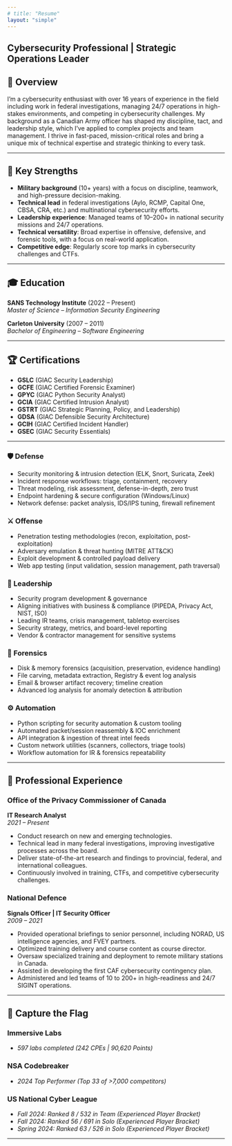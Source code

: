 ```yaml
---
# title: "Resume"
layout: "simple"
---
```

**Cybersecurity Professional | Strategic Operations Leader**  
---

## 📌 Overview

I’m a cybersecurity enthusiast with over 16 years of experience in the field including work in federal investigations, managing 24/7 operations in high-stakes environments, and competing in cybersecurity challenges. My background as a Canadian Army officer has shaped my discipline, tact, and leadership style, which I’ve applied to complex projects and team management. I thrive in fast-paced, mission-critical roles and bring a unique mix of technical expertise and strategic thinking to every task.  

---

## 🔧 Key Strengths  
- **Military background** (10+ years) with a focus on discipline, teamwork, and high-pressure decision-making.  
- **Technical lead** in federal investigations (Aylo, RCMP, Capital One, CBSA, CRA, etc.) and multinational cybersecurity efforts.  
- **Leadership experience**: Managed teams of 10–200+ in national security missions and 24/7 operations.  
- **Technical versatility**: Broad expertise in offensive, defensive, and forensic tools, with a focus on real-world application.  
- **Competitive edge**: Regularly score top marks in cybersecurity challenges and CTFs.

---

## 🎓 Education  
**SANS Technology Institute** (2022 – Present)  
*Master of Science – Information Security Engineering*  

**Carleton University** (2007 – 2011)  
*Bachelor of Engineering – Software Engineering*  

---

## 🏆 Certifications  
- **GSLC** (GIAC Security Leadership)  
- **GCFE** (GIAC Certified Forensic Examiner)  
- **GPYC** (GIAC Python Security Analyst)  
- **GCIA** (GIAC Certified Intrusion Analyst)  
- **GSTRT** (GIAC Strategic Planning, Policy, and Leadership)  
- **GDSA** (GIAC Defensible Security Architecture)  
- **GCIH** (GIAC Certified Incident Handler)  
- **GSEC** (GIAC Security Essentials)  

---

### 🛡️ Defense
- Security monitoring & intrusion detection (ELK, Snort, Suricata, Zeek)  
- Incident response workflows: triage, containment, recovery  
- Threat modeling, risk assessment, defense-in-depth, zero trust 
- Endpoint hardening & secure configuration (Windows/Linux)  
- Network defense: packet analysis, IDS/IPS tuning, firewall refinement  

### ⚔️ Offense
- Penetration testing methodologies (recon, exploitation, post-exploitation)  
- Adversary emulation & threat hunting (MITRE ATT&CK)  
- Exploit development & controlled payload delivery  
- Web app testing (input validation, session management, path traversal)  

### 👥 Leadership
- Security program development & governance
- Aligning initiatives with business & compliance (PIPEDA, Privacy Act, NIST, ISO)  
- Leading IR teams, crisis management, tabletop exercises  
- Security strategy, metrics, and board-level reporting  
- Vendor & contractor management for sensitive systems  

### 🧾 Forensics
- Disk & memory forensics (acquisition, preservation, evidence handling)  
- File carving, metadata extraction, Registry & event log analysis  
- Email & browser artifact recovery; timeline creation  
- Advanced log analysis for anomaly detection & attribution  

### ⚙️ Automation
- Python scripting for security automation & custom tooling
- Automated packet/session reassembly & IOC enrichment  
- API integration & ingestion of threat intel feeds  
- Custom network utilities (scanners, collectors, triage tools)  
- Workflow automation for IR & forensics repeatability 

---

## 🚀 Professional Experience  

### Office of the Privacy Commissioner of Canada  
**IT Research Analyst**  
*2021 – Present*  
- Conduct research on new and emerging technologies.  
- Technical lead in many federal investigations, improving investigative processes across the board.
- Deliver state-of-the-art research and findings to provincial, federal, and international colleagues.
- Continuously involved in training, CTFs, and competitive cybersecurity challenges.  

### National Defence  
**Signals Officer | IT Security Officer**  
*2009 – 2021*  
- Provided operational briefings to senior personnel, including NORAD, US intelligence agencies, and FVEY partners.
- Optimized training delivery and course content as course director.
- Oversaw specialized training and deployment to remote military stations in Canada.  
- Assisted in developing the first CAF cybersecurity contingency plan.  
- Administered and led teams of 10 to 200+ in high-readiness and 24/7 SIGINT operations.  

---

## 🚩 Capture the Flag

### Immersive Labs
- *597 labs completed (242 CPEs | 90,620 Points)*

### NSA Codebreaker
- *2024 Top Performer (Top 33 of >7,000 competitors)*

### US National Cyber League
- *Fall 2024: Ranked 8 / 532 in Team (Experienced Player Bracket)*
- *Fall 2024: Ranked 56 / 691 in Solo (Experienced Player Bracket)*
- *Spring 2024: Ranked 63 / 526 in Solo (Experienced Player Bracket)*

---